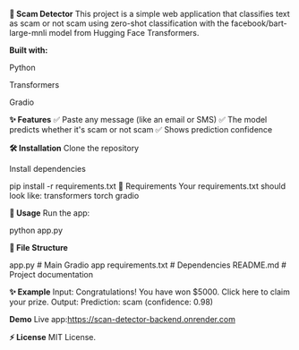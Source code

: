 **🚀 Scam Detector**
This project is a simple web application that classifies text as scam or not scam using zero-shot classification with the facebook/bart-large-mnli model from Hugging Face Transformers.

**Built with:**

Python

Transformers

Gradio

**✨ Features**
✅ Paste any message (like an email or SMS)
✅ The model predicts whether it's scam or not scam
✅ Shows prediction confidence

**🛠️ Installation**
Clone the repository

Install dependencies

pip install -r requirements.txt
🧾 Requirements
Your requirements.txt should look like:
transformers
torch
gradio

**🚦 Usage**
Run the app:

python app.py


**📂 File Structure**

app.py             # Main Gradio app
requirements.txt   # Dependencies
README.md          # Project documentation

**✨ Example**
Input:
Congratulations! You have won $5000. Click here to claim your prize.
Output:
Prediction: scam (confidence: 0.98)

**Demo** 
Live app:https://scan-detector-backend.onrender.com

**⚡ License**
MIT License.
